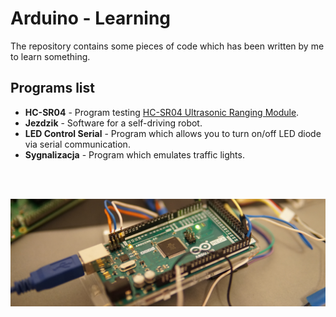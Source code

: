 # Arduino - Learning
The repository contains some pieces of code which has been written by me to learn something.

## Programs list
- **HC-SR04** - Program testing [HC-SR04 Ultrasonic Ranging Module](https://cdn.sparkfun.com/datasheets/Sensors/Proximity/HCSR04.pdf).
- **Jezdzik** - Software for a self-driving robot.
- **LED Control Serial** - Program which allows you to turn on/off LED diode via serial communication.
- **Sygnalizacja** - Program which emulates traffic lights.
<br/>
<br/>
<p align="center">
  <img src="preview.png" />
</p>
